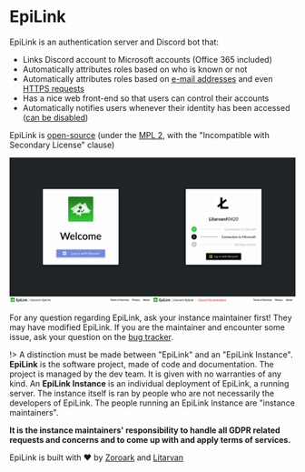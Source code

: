 # EpiLink

EpiLink is an authentication server and Discord bot that:

* Links Discord account to Microsoft accounts (Office 365 included)
* Automatically attributes roles based on who is known or not
* Automatically attributes roles based on [e-mail addresses](Rulebooks.md#e-mail-validation) and even [HTTPS requests](Rulebooks.md#rule-declaration)
* Has a nice web front-end so that users can control their accounts
* Automatically notifies users whenever their identity has been accessed ([can be disabled](MaintainerGuide.md#privacy-configuration))

EpiLink is [open-source](https://github.com/EpiLink/EpiLink) (under the [MPL 2](https://github.com/EpiLink/EpiLink/tree/master/LICENSE), with the "Incompatible with Secondary License" clause) 

![Front-end screenshot](img/front.png)

For any question regarding EpiLink, ask your instance maintainer first! They may have modified EpiLink. If you are the maintainer and encounter some issue, ask your question on the [bug tracker](https://github.com/EpiLink/EpiLink/issues).

!> A distinction must be made between "EpiLink" and an "EpiLink Instance". **EpiLink** is the software project, made of code and documentation. The project is managed by the dev team. It is given with no warranties of any kind. An **EpiLink Instance** is an individual deployment of EpiLink, a running server. The instance itself is ran by people who are not necessarily the developers of EpiLink. The people running an EpiLink Instance are "instance maintainers".

**It is the instance maintainers' responsibility to handle all GDPR related
requests and concerns and to come up with and apply terms of services.**

EpiLink is built with :heart: by [Zoroark](https://github.com/utybo) and [Litarvan](https://github.com/Litarvan)